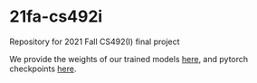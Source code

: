 # 21fa-cs492i
Repository for 2021 Fall CS492(I) final project

We provide the weights of our trained models [here](https://drive.google.com/drive/folders/11C6S25TNwCfq8yb0TSVlCIPDphcWmmZz?usp=sharing), and pytorch checkpoints [here](https://drive.google.com/drive/folders/117rnmhGTBBcfilYr9Wjz8bjlpCzN8MSr?usp=sharing).
